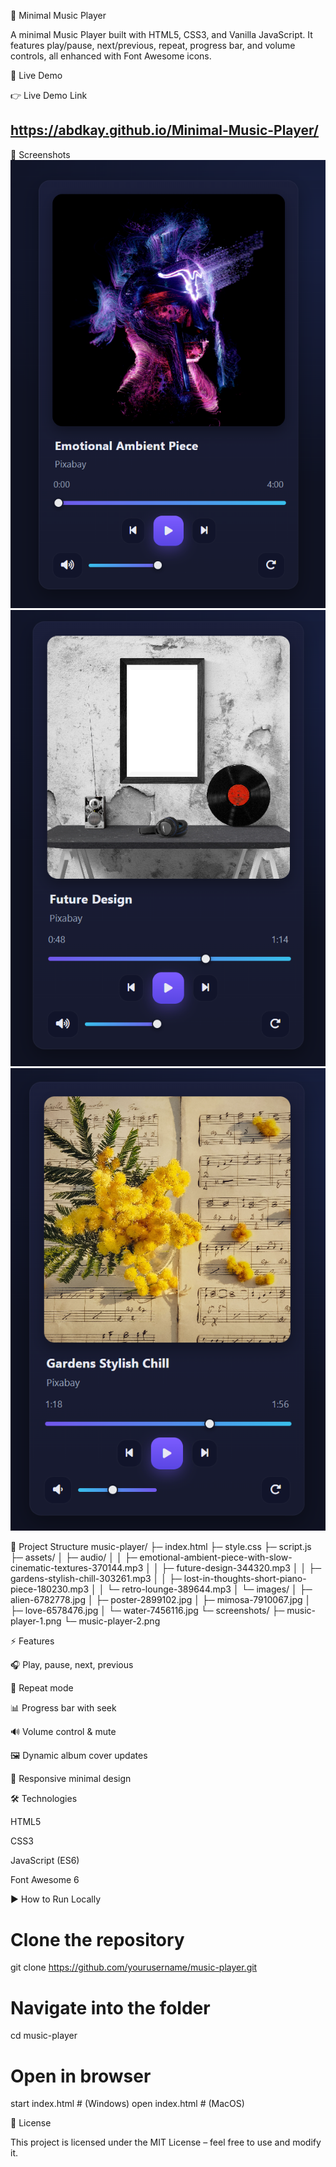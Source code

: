 🎵 Minimal Music Player

A minimal Music Player built with HTML5, CSS3, and Vanilla JavaScript.
It features play/pause, next/previous, repeat, progress bar, and volume controls, all enhanced with Font Awesome icons.

🚀 Live Demo

👉 Live Demo Link

https://abdkay.github.io/Minimal-Music-Player/
----
📸 Screenshots
![App Screenshot](assets/screenshots/Screenshot%202025-08-24%20141818.png)
![App Screenshot](assets/screenshots/Screenshot%202025-08-24%20141833.png)
![App Screenshot](assets/screenshots/Screenshot%202025-08-24%20141849.png)

📂 Project Structure
music-player/
├─ index.html
├─ style.css
├─ script.js
├─ assets/
│ ├─ audio/
│ │ ├─ emotional-ambient-piece-with-slow-cinematic-textures-370144.mp3
│ │ ├─ future-design-344320.mp3
│ │ ├─ gardens-stylish-chill-303261.mp3
│ │ ├─ lost-in-thoughts-short-piano-piece-180230.mp3
│ │ └─ retro-lounge-389644.mp3
│ └─ images/
│ ├─ alien-6782778.jpg
│ ├─ poster-2899102.jpg
│ ├─ mimosa-7910067.jpg
│ ├─ love-6578476.jpg
│ └─ water-7456116.jpg
└─ screenshots/
├─ music-player-1.png
└─ music-player-2.png

⚡ Features

🎧 Play, pause, next, previous

🔁 Repeat mode

📊 Progress bar with seek

🔊 Volume control & mute

🖼 Dynamic album cover updates

📱 Responsive minimal design

🛠️ Technologies

HTML5

CSS3

JavaScript (ES6)

Font Awesome 6

▶️ How to Run Locally

# Clone the repository

git clone https://github.com/yourusername/music-player.git

# Navigate into the folder

cd music-player

# Open in browser

start index.html # (Windows)
open index.html # (MacOS)

📜 License

This project is licensed under the MIT License – feel free to use and modify it.
